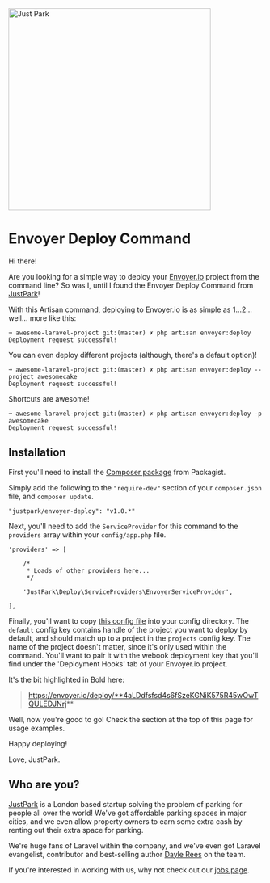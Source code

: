 <img src="https://www.justpark.com/media/img/logos/justpark.svg" width="400" alt="Just Park" />

# Envoyer Deploy Command

Hi there!

Are you looking for a simple way to deploy your [Envoyer.io](http://envoyer.io) project from the command line? So was I, until I found the Envoyer Deploy Command from [JustPark](http://justpark.com)!

With this Artisan command, deploying to Envoyer.io is as simple as 1...2... well... more like this:

    ➜ awesome-laravel-project git:(master) ✗ php artisan envoyer:deploy
    Deployment request successful!

You can even deploy different projects (although, there's a default option)!

    ➜ awesome-laravel-project git:(master) ✗ php artisan envoyer:deploy --project awesomecake
    Deployment request successful!

Shortcuts are awesome!

    ➜ awesome-laravel-project git:(master) ✗ php artisan envoyer:deploy -p awesomecake
    Deployment request successful!

## Installation

First you'll need to install the [Composer package](https://packagist.org/packages/justpark/envoyer-deploy) from Packagist.

Simply add the following to the `"require-dev"` section of your `composer.json` file, and `composer update`.

    "justpark/envoyer-deploy": "v1.0.*"

Next, you'll need to add the `ServiceProvider` for this command to the `providers` array within your `config/app.php` file.

    'providers' => [

        /*
         * Loads of other providers here...
         */

        'JustPark\Deploy\ServiceProviders\EnvoyerServiceProvider',

    ],

Finally, you'll want to copy [this config file](config/envoyer.php) into your config directory. The `default` config key contains handle of the project you want to deploy by default, and should match up to a project in the `projects` config key. The name of the project doesn't matter, since it's only used within the command. You'll want to pair it with the webook deployment key that you'll find under the 'Deployment Hooks' tab of your Envoyer.io project.

It's the bit highlighted in Bold here:

> https://envoyer.io/deploy/**4aLDdfsfsd4s6fSzeKGNiK575R45wOwTQULEDJNrj**

Well, now you're good to go! Check the section at the top of this page for usage examples.

Happy deploying!

Love,
JustPark.

## Who are you?

[JustPark](http://justpark.com) is a London based startup solving the problem of parking for people all over the world! We've got affordable parking spaces in major cities, and we even allow property owners to earn some extra cash by renting out their extra space for parking.

We're huge fans of Laravel within the company, and we've even got Laravel evangelist, contributor and best-selling author [Dayle Rees](https://twitter.com/daylerees) on the team.

If you're interested in working with us, why not check out our [jobs page](https://www.justpark.com/jobs/).
